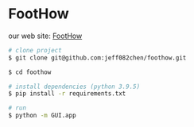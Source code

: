 # FootHow

our web site: <a href="http://120.126.17.188:8090/" target="_blank">FootHow</a>

``` zsh
# clone project
$ git clone git@github.com:jeff082chen/foothow.git

$ cd foothow

# install dependencies (python 3.9.5)
$ pip install -r requirements.txt

# run
$ python -m GUI.app
```
